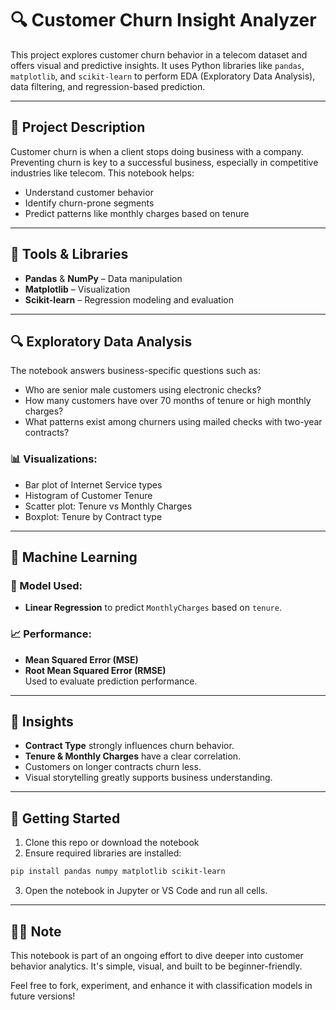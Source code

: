 # 🔍 Customer Churn Insight Analyzer

This project explores customer churn behavior in a telecom dataset and offers visual and predictive insights. It uses Python libraries like `pandas`, `matplotlib`, and `scikit-learn` to perform EDA (Exploratory Data Analysis), data filtering, and regression-based prediction.

---

## 📁 Project Description

Customer churn is when a client stops doing business with a company. Preventing churn is key to a successful business, especially in competitive industries like telecom. This notebook helps:
- Understand customer behavior
- Identify churn-prone segments
- Predict patterns like monthly charges based on tenure

---

## 🧰 Tools & Libraries

- **Pandas** & **NumPy** – Data manipulation
- **Matplotlib** – Visualization
- **Scikit-learn** – Regression modeling and evaluation

---

## 🔍 Exploratory Data Analysis

The notebook answers business-specific questions such as:
- Who are senior male customers using electronic checks?
- How many customers have over 70 months of tenure or high monthly charges?
- What patterns exist among churners using mailed checks with two-year contracts?

### 📊 Visualizations:
- Bar plot of Internet Service types
- Histogram of Customer Tenure
- Scatter plot: Tenure vs Monthly Charges
- Boxplot: Tenure by Contract type

---

## 🤖 Machine Learning

### 🔧 Model Used:  
- **Linear Regression** to predict `MonthlyCharges` based on `tenure`.

### 📈 Performance:
- **Mean Squared Error (MSE)**
- **Root Mean Squared Error (RMSE)**  
Used to evaluate prediction performance.

---

## 📌 Insights

- **Contract Type** strongly influences churn behavior.
- **Tenure & Monthly Charges** have a clear correlation.
- Customers on longer contracts churn less.
- Visual storytelling greatly supports business understanding.

---

## 🏁 Getting Started

1. Clone this repo or download the notebook
2. Ensure required libraries are installed:
```bash
pip install pandas numpy matplotlib scikit-learn
```
3. Open the notebook in Jupyter or VS Code and run all cells.

---

## 🙋‍♀️ Note

This notebook is part of an ongoing effort to dive deeper into customer behavior analytics. It's simple, visual, and built to be beginner-friendly.

Feel free to fork, experiment, and enhance it with classification models in future versions!

